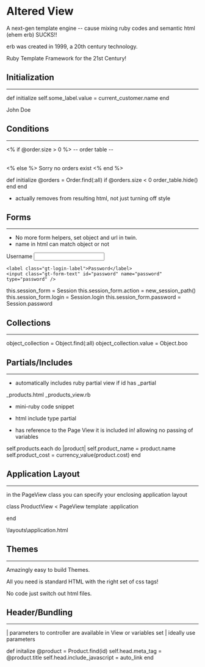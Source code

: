 # Altered View 

A next-gen template engine -- cause mixing ruby codes and semantic html (ehem erb) SUCKS!!

erb was created in 1999, a 20th century technology.

Ruby Template Framework for the 21st Century!


## Initialization
--------------

<label id='some_label'/>

def initialize 
	self.some_label.value = current_customer.name
end

<label id='some_label'>John Doe</lable> 

## Conditions
----------

<% if @order.size > 0 %>
    -- order table --
	<table id='order_table'>
	</table> 
<% else %>
    Sorry no orders exist
<% end %>

def initialize
	@orders = Order.find(:all)
	if @orders.size < 0
		order_table.hide()
	end
end

- actually removes from resulting html, not just turning off style 

## Forms
-----

- No more form helpers, set object and url in twin.
- name in html can match object or not

<form action="/session" method="post" id='session_form'>
	<label class="gt-login-label">Username</label>
	<input class="gt-form-text" id="login" name="login" type="text" />
	
	<label class="gt-login-label">Password</label>
	<input class="gt-form-text" id="password" name="password" type="password" />
</form>		

this.session_form = Session
this.session_form.action = new_session_path()
this.session_form.login = Session.login 
this.session_form.password = Session.password 


## Collections
-----------

<div id='object_collection'>
   <tr><td id='object_value'>  </td></tr>
</div>

object_collection = Object.find(:all)
object_collection.value = Object.boo


## Partials/Includes
------------------

<div id='products_partial'></header>

- automatically includes ruby partial view if id has _partial

_products.html
_products_view.rb

- mini-ruby code snippet
- html include type partial

- has reference to the Page View it is included in! allowing no passing of variables

<label id='product_name'/>
<label id='product_cost'/>

self.products.each do |product|
    self.product_name = product.name
    self.product_cost = currency_value(product.cost)
end


## Application Layout
--------

in the PageView class you can specify your enclosing application layout

class ProductView < PageView 
  template :application 

end


\layouts\application.html

<div id='view_body'/>


## Themes
------

Amazingly easy to build Themes.

All you need is standard HTML with the right set of css tags!

No code just switch out html files.


## Header/Bundling
---------------

| parameters to controller are available in View or variables set
| ideally use parameters 

def initalize
  @product = Product.find(id)
  self.head.meta_tag = @product.title 
  self.head.include_javascript = auto_link
end

